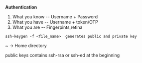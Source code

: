 **Authentication**
1. What you know -- Username + Password
2. What you have -- Username + token/OTP
3. What you are -- Fingerpints,retina

```
ssh-keygen -f <file_name>  generates public and private key
```
~ -> Home directory

public keys contains ssh-rsa or ssh-ed at the beginning
